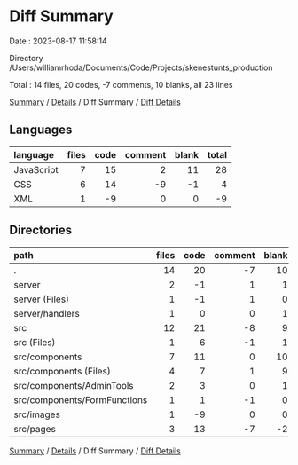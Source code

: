 # Diff Summary

Date : 2023-08-17 11:58:14

Directory /Users/williamrhoda/Documents/Code/Projects/skenestunts_production

Total : 14 files,  20 codes, -7 comments, 10 blanks, all 23 lines

[Summary](results.md) / [Details](details.md) / Diff Summary / [Diff Details](diff-details.md)

## Languages
| language | files | code | comment | blank | total |
| :--- | ---: | ---: | ---: | ---: | ---: |
| JavaScript | 7 | 15 | 2 | 11 | 28 |
| CSS | 6 | 14 | -9 | -1 | 4 |
| XML | 1 | -9 | 0 | 0 | -9 |

## Directories
| path | files | code | comment | blank | total |
| :--- | ---: | ---: | ---: | ---: | ---: |
| . | 14 | 20 | -7 | 10 | 23 |
| server | 2 | -1 | 1 | 1 | 1 |
| server (Files) | 1 | -1 | 1 | 0 | 0 |
| server/handlers | 1 | 0 | 0 | 1 | 1 |
| src | 12 | 21 | -8 | 9 | 22 |
| src (Files) | 1 | 6 | -1 | 1 | 6 |
| src/components | 7 | 11 | 0 | 10 | 21 |
| src/components (Files) | 4 | 7 | 1 | 9 | 17 |
| src/components/AdminTools | 2 | 3 | 0 | 1 | 4 |
| src/components/FormFunctions | 1 | 1 | -1 | 0 | 0 |
| src/images | 1 | -9 | 0 | 0 | -9 |
| src/pages | 3 | 13 | -7 | -2 | 4 |

[Summary](results.md) / [Details](details.md) / Diff Summary / [Diff Details](diff-details.md)